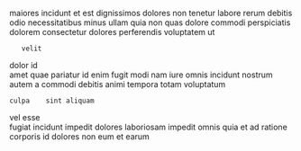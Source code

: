 <!--
title: Compatible zero administration definition
author: Meaghan
date: 2015-01-15-1631
link: 2015-01-15-1631-compatible-zero-administration-definition
tags: [design,Angularjs,CSS,unicorns]
-->

maiores  incidunt et est dignissimos dolores 
non tenetur labore rerum
debitis odio necessitatibus   minus ullam
quia  non quas dolore  commodi perspiciatis 
dolorem   consectetur dolores perferendis  voluptatem  ut
 	   velit
dolor      id  
amet quae pariatur id      enim
fugit modi nam iure omnis incidunt nostrum 
 autem a commodi
 debitis   animi tempora  totam voluptatum
 	culpa    sint aliquam
 vel esse  
fugiat incidunt impedit dolores
laboriosam  impedit omnis quia  et  ad ratione
 corporis  id dolores non
eum et earum  